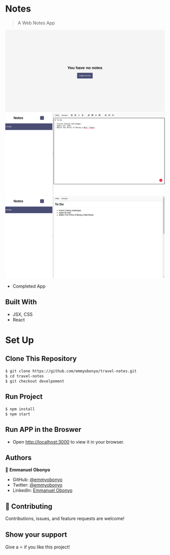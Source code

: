 # Notes

> A Web Notes App

![Home Page](./public/home.png)
![Adding a Note Page](./public/add-a-note.png)
![Preview a NOte](./public/preview-a-note.png)
- Completed App

## Built With

- JSX, CSS
- React

# Set Up
## Clone This Repository
```
$ git clone https://github.com/emmyobonyo/travel-notes.git
$ cd travel-notes
$ git checkout develpoment
```

## Run Project
```
$ npm install
$ npm start
```

## Run APP in the Broswer
- Open [http://localhost:3000](http://localhost:3000) to view it in your browser.

## Authors
👤 **Emmanuel Obonyo**

- GitHub: [@emmyobonyo](https://github.com/emmyobonyo)
- Twitter: [@emmyobonyo](https://twitter.com/emmyobonyo)
- LinkedIn: [Emmanuel Obonyo](https://www.linkedin.com/in/emmanuel-obonyo-3728a2200/)
## 🤝 Contributing

Contributions, issues, and feature requests are welcome!

## Show your support

Give a ⭐️ if you like this project!
